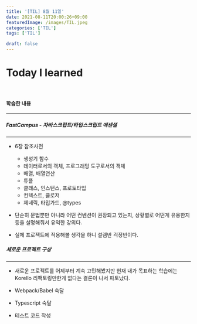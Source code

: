 ```yaml
---
title: '[TIL] 8월 11일'
date: 2021-08-11T20:00:26+09:00
featuredImage: /images/TIL.jpeg
categories: ['TIL']
tags: ['TIL']

draft: false
---
```


# Today I learned

<br>

<!--more-->

#### 학습한 내용

---

##### FastCampus - 자바스크립트/타입스크립트 에센셜

---

- 6장 참조사전

  - 생성기 함수
  - 데이터로서의 객체, 프로그래밍 도구로서의 객체
  - 배열, 배열연산
  - 튜플
  - 클래스, 인스턴스, 프로토타입
  - 컨텍스트, 클로저
  - 제네릭, 타입가드, @types

- 단순히 문법뿐만 아니라 어떤 컨벤션이 권장되고 있는지, 상황별로 어떤게 유용한지 등을 설명해줘서 유익한 강의다.
- 실제 프로젝트에 적용해볼 생각을 하니 설렘반 걱정반이다.

##### 새로운 프로젝트 구상

---

- 새로운 프로젝트를 어제부터 계속 고민해봤지만 현재 내가 목표하는 학습에는 Korello 리팩토링만한게 없다는 결론이 나서 파토났다.

- Webpack/Babel 숙달
- Typescript 숙달
- 테스트 코드 작성
